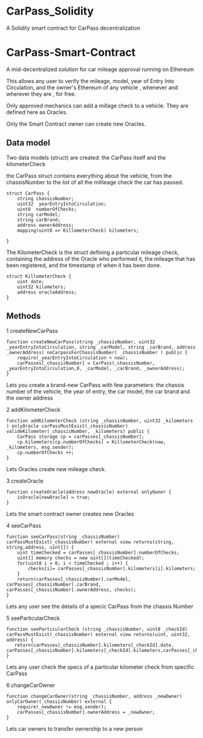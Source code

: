 # CarPass_Solidity
A Solidity smart contract for CarPass decentralization 

# CarPass-Smart-Contract

A mid-decentralized solution for car mileage approval running on Ethereum

This allows any user to verify the mileage, model, year of Entry Into Circulation, and the owner's Ethereum of any vehicle , whenever and wherever they are , for free.


Only approved mechanics can add a millage check to a vehicle. They are defined here as Oracles.

Only the Smart Contract owner can create new Oracles.


## Data model

Two data models (struct) are created: the CarPass itself and the kilometerCheck

 the CarPass struct contains everything about the vehicle, from the chassisNumber to the list of all the millieage check the car has passed. 


```
struct CarPass {
    string chassisNumber;
    uint32  yearEntryIntoCirculation;
    uint8  numberOfChecks;
    string carModel;
    string carBrand;
    address ownerAddress;
    mapping(uint8 => KillometerCheck) kilometers;
    
}
```

The KilometerCheck is the struct defining a particular mileage check, containing the address of the Oracle who performed it, the mileage that has been registered, and the timestamp of when it has been done.  

```
struct KillometerCheck {
    uint date;
    uint32 kilometers;
    address oracleAddress;
}
```


## Methods

1 createNewCarPass 

```
function createNewCarPass(string _chassisNumber, uint32 _yearEntryIntoCirculation, string _carModel, string _carBrand, address _ownerAddress) noCarpassForChassisNumber( _chassisNumber ) public {
    require(_yearEntryIntoCirculation < now);
    carPasses[_chassisNumber] = CarPass(_chassisNumber, _yearEntryIntoCirculation,0, _carModel, _carBrand, _ownerAddress);
}
```

Lets you create a brand-new CarPass with few parameters: the chassis number of the vehicle, the year of entry, the car model, the car brand and the owner address

2 addKilometerCheck 

```
function addKilometerCheck (string _chassisNumber, uint32 _kilometers ) onlyOracle carPassMustExist(_chassisNumber) valideKilometer(_chassisNumber, _kilometers) public {
    CarPass storage cp = carPasses[_chassisNumber];
    cp.kilometers[cp.numberOfChecks] = KillometerCheck(now, _kilometers, msg.sender);
    cp.numberOfChecks ++;
}

```

Lets Oracles create new mileage check. 

3 createOracle

```
function createOracle(address newOracle) external onlyOwner {
    isOracle[newOracle] = true;
}

```

Lets the smart contract owner creates new Oracles

4 seeCarPass

```
function seeCarPass(string _chassisNumber) carPassMustExist(_chassisNumber) external view returns(string, string,address, uint[]) {
    uint timeChecked = carPasses[_chassisNumber].numberOfChecks;
    uint[] memory checks = new uint[](timeChecked);
    for(uint8 i = 0; i < timeChecked ; i++) {
        checks[i]= carPasses[_chassisNumber].kilometers[i].kilometers;
    }
    return(carPasses[_chassisNumber].carModel, carPasses[_chassisNumber].carBrand,  carPasses[_chassisNumber].ownerAddress, checks);
}
```

Lets any user see the details of a specic CarPass from the chassis Number

5 seeParticularCheck 

```
function seeParticularCheck (string _chassisNumber, uint8 _checkId) carPassMustExist(_chassisNumber) external view returns(uint, uint32, address) {
   return(carPasses[_chassisNumber].kilometers[_checkId].date, carPasses[_chassisNumber].kilometers[_checkId].kilometers,carPasses[_chassisNumber].kilometers[_checkId].oracleAddress);
}
```

Lets any user check the specs of a particular kilometer check from specific CarPass

6 changeCarOwner

```
function changeCarOwner(string _chassisNumber, address _newOwner) onlyCarOwner(_chassisNumber) external {
    require(_newOwner != msg.sender);
    carPasses[_chassisNumber].ownerAddress = _newOwner;
}
```

Lets car owners to transfer ownership to a new person
